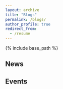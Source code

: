 ```yaml
---
layout: archive
title: "Blogs"
permalink: /blogs/
author_profile: true
redirect_from:
  - /resume
---
```


{% include base_path %}

## News


## Events

